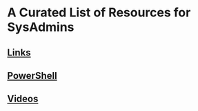 # A Curated List of Resources for SysAdmins  
  
## [Links](https://github.com/NgPecSysAdmin/NgPecSysAdmin/blob/master/resources/Links.md)  
## [PowerShell](https://github.com/NgPecSysAdmin/NgPecSysAdmin/blob/master/resources/PowerShell.md)  
## [Videos](https://github.com/NgPecSysAdmin/NgPecSysAdmin/blob/master/resources/Videos.md)  
